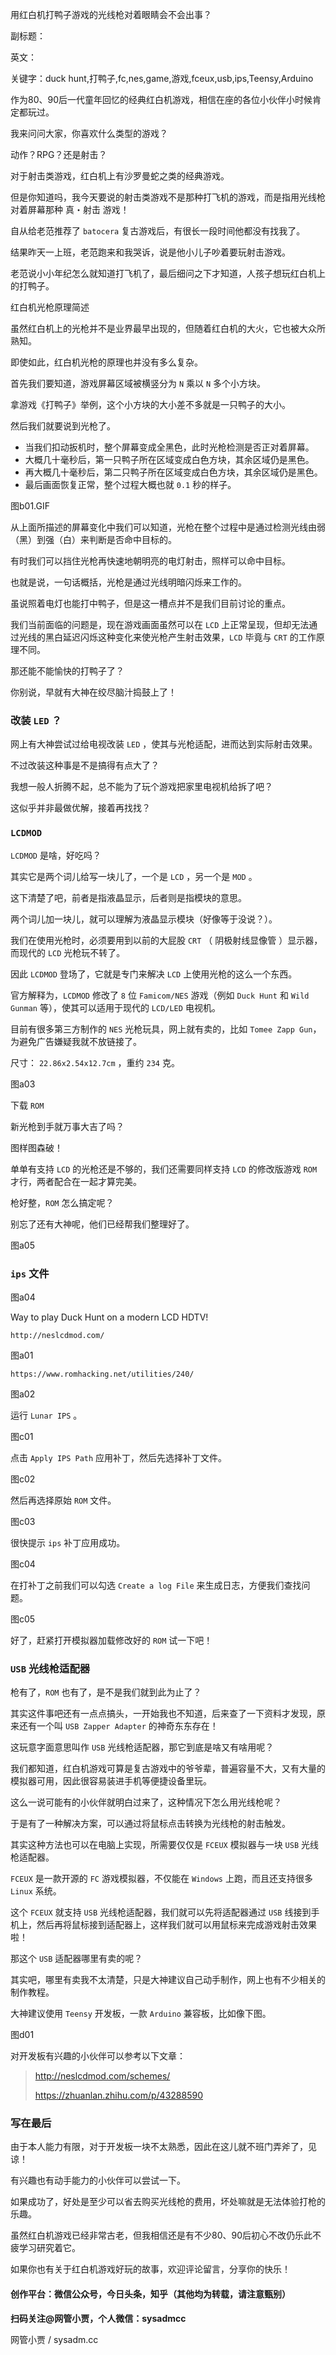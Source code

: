 用红白机打鸭子游戏的光线枪对着眼睛会不会出事？

副标题：

英文：

关键字：duck hunt,打鸭子,fc,nes,game,游戏,fceux,usb,ips,Teensy,Arduino







作为80、90后一代童年回忆的经典红白机游戏，相信在座的各位小伙伴小时候肯定都玩过。

我来问问大家，你喜欢什么类型的游戏？

动作？RPG？还是射击？



对于射击类游戏，红白机上有沙罗曼蛇之类的经典游戏。

但是你知道吗，我今天要说的射击类游戏不是那种打飞机的游戏，而是指用光线枪对着屏幕那种 真・射击 游戏！



自从给老范推荐了 `batocera` 复古游戏后，有很长一段时间他都没有找我了。

结果昨天一上班，老范跑来和我哭诉，说是他小儿子吵着要玩射击游戏。

老范说小小年纪怎么就知道打飞机了，最后细问之下才知道，人孩子想玩红白机上的打鸭子。





红白机光枪原理简述

虽然红白机上的光枪并不是业界最早出现的，但随着红白机的大火，它也被大众所熟知。

即使如此，红白机光枪的原理也并没有多么复杂。



首先我们要知道，游戏屏幕区域被横竖分为 `N` 乘以 `N` 多个小方块。

拿游戏《打鸭子》举例，这个小方块的大小差不多就是一只鸭子的大小。

然后我们就要说到光枪了。



* 当我们扣动扳机时，整个屏幕变成全黑色，此时光枪检测是否正对着屏幕。
* 大概几十毫秒后，第一只鸭子所在区域变成白色方块，其余区域仍是黑色。
* 再大概几十毫秒后，第二只鸭子所在区域变成白色方块，其余区域仍是黑色。
* 最后画面恢复正常，整个过程大概也就 `0.1` 秒的样子。



图b01.GIF



从上面所描述的屏幕变化中我们可以知道，光枪在整个过程中是通过检测光线由弱（黑）到强（白）来判断是否命中目标的。

有时我们可以挡住光枪再快速地朝明亮的电灯射击，照样可以命中目标。

也就是说，一句话概括，光枪是通过光线明暗闪烁来工作的。



虽说照着电灯也能打中鸭子，但是这一槽点并不是我们目前讨论的重点。

我们当前面临的问题是，现在游戏画面虽然可以在 `LCD` 上正常呈现，但却无法通过光线的黑白延迟闪烁这种变化来使光枪产生射击效果，`LCD` 毕竟与 `CRT` 的工作原理不同。

那还能不能愉快的打鸭子了？

你别说，早就有大神在绞尽脑汁捣鼓上了！



### 改装 `LED` ？

网上有大神尝试过给电视改装 `LED` ，使其与光枪适配，进而达到实际射击效果。

不过改装这种事是不是搞得有点大了？

我想一般人折腾不起，总不能为了玩个游戏把家里电视机给拆了吧？

这似乎并非最做优解，接着再找找？



### `LCDMOD`

`LCDMOD` 是啥，好吃吗？

其实它是两个词儿给写一块儿了，一个是 `LCD` ，另一个是 `MOD` 。

这下清楚了吧，前者是指液晶显示，后者则是指模块的意思。

两个词儿加一块儿，就可以理解为液晶显示模块（好像等于没说？）。

我们在使用光枪时，必须要用到以前的大屁股 `CRT` （ 阴极射线显像管 ）显示器，而现代的 `LCD` 光枪玩不转了。

因此 `LCDMOD` 登场了，它就是专门来解决 `LCD` 上使用光枪的这么一个东西。

官方解释为，`LCDMOD` 修改了 `8` 位 `Famicom/NES` 游戏（例如 `Duck Hunt` 和 `Wild Gunman` 等），使其可以适用于现代的 `LCD/LED` 电视机。



目前有很多第三方制作的 `NES` 光枪玩具，网上就有卖的，比如 `Tomee Zapp Gun`，为避免广告嫌疑我就不放链接了。

尺寸‏：‎ `22.86x2.54x12.7cm` ，重约 `234` 克。

图a03







下载 `ROM`

新光枪到手就万事大吉了吗？

图样图森破！

单单有支持 `LCD` 的光枪还是不够的，我们还需要同样支持 `LCD` 的修改版游戏 `ROM` 才行，两者配合在一起才算完美。

枪好整，`ROM` 怎么搞定呢？



别忘了还有大神呢，他们已经帮我们整理好了。

图a05







### `ips` 文件

图a04



Way to play Duck Hunt on a modern LCD HDTV!

```
http://neslcdmod.com/
```

图a01







```
https://www.romhacking.net/utilities/240/
```

图a02



运行 `Lunar IPS` 。

图c01



点击 `Apply IPS Path` 应用补丁，然后先选择补丁文件。

图c02



然后再选择原始 `ROM` 文件。

图c03



很快提示 `ips` 补丁应用成功。

图c04



在打补丁之前我们可以勾选 `Create a log File` 来生成日志，方便我们查找问题。

图c05



好了，赶紧打开模拟器加载修改好的 `ROM` 试一下吧！



### `USB` 光线枪适配器

枪有了，`ROM` 也有了，是不是我们就到此为止了？

其实这件事吧还有一点点搞头，一开始我也不知道，后来查了一下资料才发现，原来还有一个叫 `USB Zapper Adapter` 的神奇东东存在！

这玩意字面意思叫作 `USB` 光线枪适配器，那它到底是啥又有啥用呢？



我们都知道，红白机游戏可算是复古游戏中的爷爷辈，普遍容量不大，又有大量的模拟器可用，因此很容易装进手机等便捷设备里玩。

这么一说可能有的小伙伴就明白过来了，这种情况下怎么用光线枪呢？

于是有了一种解决方案，可以通过将鼠标点击转换为光线枪的射击触发。

其实这种方法也可以在电脑上实现，所需要仅仅是 `FCEUX` 模拟器与一块 `USB` 光线枪适配器。



`FCEUX` 是一款开源的 `FC` 游戏模拟器，不仅能在 `Windows` 上跑，而且还支持很多 `Linux` 系统。

这个 `FCEUX` 就支持 `USB` 光线枪适配器，我们就可以先将适配器通过 `USB` 线接到手机上，然后再将鼠标接到适配器上，这样我们就可以用鼠标来完成游戏射击效果啦！

那这个 `USB` 适配器哪里有卖的呢？



其实吧，哪里有卖我不太清楚，只是大神建议自己动手制作，网上也有不少相关的制作教程。

大神建议使用 `Teensy` 开发板，一款 `Arduino` 兼容板，比如像下图。

图d01



对开发板有兴趣的小伙伴可以参考以下文章：

>http://neslcdmod.com/schemes/
>
>https://zhuanlan.zhihu.com/p/43288590



### 写在最后

由于本人能力有限，对于开发板一块不太熟悉，因此在这儿就不班门弄斧了，见谅！

有兴趣也有动手能力的小伙伴可以尝试一下。

如果成功了，好处是至少可以省去购买光线枪的费用，坏处嘛就是无法体验打枪的乐趣。

虽然红白机游戏已经非常古老，但我相信还是有不少80、90后初心不改仍乐此不疲学习研究着它。

如果你也有关于红白机游戏好玩的故事，欢迎评论留言，分享你的快乐！



#### 创作平台：微信公众号，今日头条，知乎（其他均为转载，请注意甄别）



**扫码关注@网管小贾，个人微信：sysadmcc**

网管小贾 / sysadm.cc



